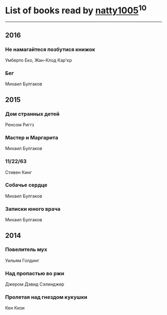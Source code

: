 # List of books read by [natty1005](http://vk.com/id145607502)<sup>10</sup>
---

## 2016

### Не намагайтеся позбутися книжок
Умберто Еко, Жан-Клод Кар'єр


### Бег
Михаил Булгаков



## 2015

### Дом странных детей
Ренсом Риггз


### Мастер и Маргарита
Михаил Булгаков


### 11/22/63
Стивен Кинг


### Собачье сердце
Михаил Булгаков


### Записки юного врача
Михаил Булгаков



## 2014

### Повелитель мух
Уильям Голдинг


### Над пропастью во ржи
Джером Дэвид Сэлинджер


### Пролетая над гнездом кукушки
Кен Кизи



